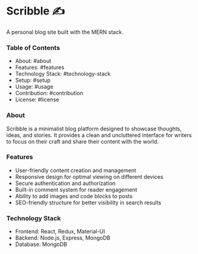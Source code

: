 # Scribble ✍️

A personal blog site built with the MERN stack.

### Table of Contents
- About: #about
- Features: #features
- Technology Stack: #technology-stack
- Setup: #setup
- Usage: #usage
- Contribution: #contribution
- License: #license

### About
Scribble is a minimalist blog platform designed to showcase thoughts, ideas, and stories. It provides a clean and uncluttered interface for writers to focus on their craft and share their content with the world.

### Features
- User-friendly content creation and management
- Responsive design for optimal viewing on different devices
- Secure authentication and authorization
- Built-in comment system for reader engagement
- Ability to add images and code blocks to posts
- SEO-friendly structure for better visibility in search results

### Technology Stack
- Frontend: React, Redux, Material-UI
- Backend: Node.js, Express, MongoDB
- Database: MongoDB
